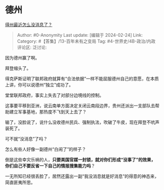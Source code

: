 # 德州
[得州最近怎么没消息了？](https://www.zhihu.com/question/644490212/answer/3407128524)

> Author: #0-Anonymity
> Last update: [编辑于 2024-02-24]
> Link:
> Category: #【答集】/13-百年未有之变局
> Tag: #4-世界史/4B-政治/内政 
> 评论区:
> 泛讨论:

因为德州赢了啊。

拜登缩头了。

得克萨斯证明了联邦政府就算有“合法依据”一样不能屈服德州自己的意愿，在本质上讲，你可以说德州“独立”成功了。

堂堂联邦政府，事实上失去了对部分边境线的控制。

这事要平移到亚洲，说云南单方面决定关闭云南段边界，贵州还派出一支部队去帮助建立军事基地，那热度不飞到天上去了？

输了，没脸说了，说什么没收德州民兵、强制执法，吹破了牛皮，现在拜登不吭声装死了。

可不就“没消息”了吗？

怎么有些人好像一副德州“白闹了”的样子？

倒是这些幸灾乐祸的人，**只要美国官媒一封锁，就对你们形成“没事了”的效果，你们自己不要反省一下自己的情报搜集能力吗**？

一无所知已经很丢脸了，居然还露出一副“我没消息就是好消息”的得意的神态来，简直匪夷所思。

